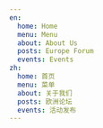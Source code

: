 ```yaml
---
en:
  home: Home
  menu: Menu
  about: About Us
  posts: Europe Forum
  events: Events
zh:
  home: 首页
  menu: 菜单
  about: 关于我们
  posts: 欧洲论坛
  events: 活动发布
---
```

